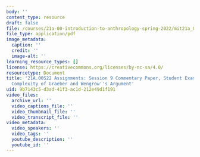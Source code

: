 ```yaml
---
body: ''
content_type: resource
draft: false
file: /courses/21a-00-introduction-to-anthropology-spring-2022/mit21a_00s22_sess9paper_ex1.pdf
file_type: application/pdf
image_metadata:
  caption: ''
  credit: ''
  image-alt: ''
learning_resource_types: []
license: https://creativecommons.org/licenses/by-nc-sa/4.0/
resourcetype: Document
title: '21A.00S22 Assignments: Session 9 Commentary Paper, Student Example 1: The
  Complexity of Graeber and Wengrow''s Argument'
uid: 9b7143c5-d3ad-41f3-ac1d-212e49d1f191
video_files:
  archive_url: ''
  video_captions_file: ''
  video_thumbnail_file: ''
  video_transcript_file: ''
video_metadata:
  video_speakers: ''
  video_tags: ''
  youtube_description: ''
  youtube_id: ''
---
```

